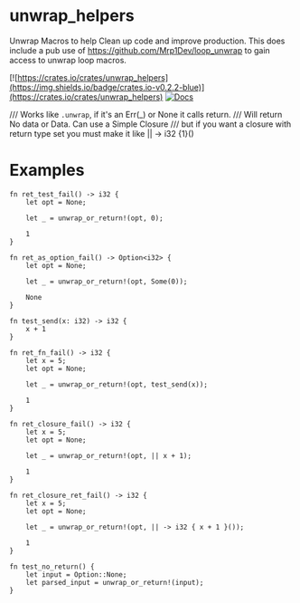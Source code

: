 # unwrap_helpers
Unwrap Macros to help Clean up code and improve production.
This does include a pub use of https://github.com/Mrp1Dev/loop_unwrap to gain access to unwrap loop macros.

[![https://crates.io/crates/unwrap_helpers](https://img.shields.io/badge/crates.io-v0.2.2-blue)](https://crates.io/crates/unwrap_helpers)
[![Docs](https://docs.rs/unwrap_helpers/badge.svg)](https://docs.rs/unwrap_helpers)

/// Works like `.unwrap`, if it's an Err(_) or None it calls return.
/// Will return No data or Data. Can use a Simple Closure
/// but if you want a closure with return type set you must make it like || -> i32 {1}()
# Examples
```
fn ret_test_fail() -> i32 {
    let opt = None;

    let _ = unwrap_or_return!(opt, 0);

    1
}
```
```
fn ret_as_option_fail() -> Option<i32> {
    let opt = None;

    let _ = unwrap_or_return!(opt, Some(0));

    None
}
```
```
fn test_send(x: i32) -> i32 {
    x + 1
}

fn ret_fn_fail() -> i32 {
    let x = 5;
    let opt = None;

    let _ = unwrap_or_return!(opt, test_send(x));

    1
}
```
```
fn ret_closure_fail() -> i32 {
    let x = 5;
    let opt = None;

    let _ = unwrap_or_return!(opt, || x + 1);

    1
}
```
```
fn ret_closure_ret_fail() -> i32 {
    let x = 5;
    let opt = None;

    let _ = unwrap_or_return!(opt, || -> i32 { x + 1 }());

    1
}
```
```
fn test_no_return() {
    let input = Option::None;
    let parsed_input = unwrap_or_return!(input);
}
```